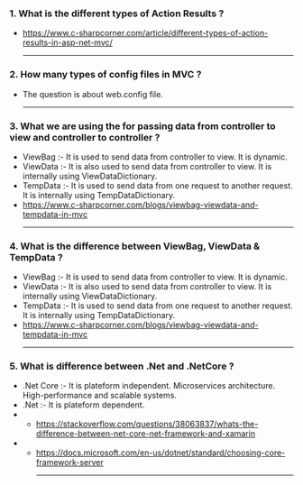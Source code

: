 ### 1. What is the different types of Action Results ?<br/>
- https://www.c-sharpcorner.com/article/different-types-of-action-results-in-asp-net-mvc/<hr/>

### 2. How many types of config files in MVC ?<br/>
- The question is about web.config file.<hr/>

### 3. What we are using the for passing data from controller to view and controller to controller ?<br/>
- ViewBag :- It is used to send data from controller to view. It is dynamic.
- ViewData :- It is also used to send data from controller to view. It is internally using ViewDataDictionary.
- TempData :- It is used to send data from one request to another request. It is internally using TempDataDictionary.
- https://www.c-sharpcorner.com/blogs/viewbag-viewdata-and-tempdata-in-mvc<hr/>

### 4. What is the difference between ViewBag, ViewData & TempData ?<br/>
- ViewBag :- It is used to send data from controller to view. It is dynamic.
- ViewData :- It is also used to send data from controller to view. It is internally using ViewDataDictionary.
- TempData :- It is used to send data from one request to another request. It is internally using TempDataDictionary.
- https://www.c-sharpcorner.com/blogs/viewbag-viewdata-and-tempdata-in-mvc<hr/>

### 5. What is difference between .Net and .NetCore ?<br/>
- .Net Core :- It is plateform independent. Microservices architecture. High-performance and scalable systems.
- .Net :- It is plateform dependent.
- - https://stackoverflow.com/questions/38063837/whats-the-difference-between-net-core-net-framework-and-xamarin
- - https://docs.microsoft.com/en-us/dotnet/standard/choosing-core-framework-server<hr/>
